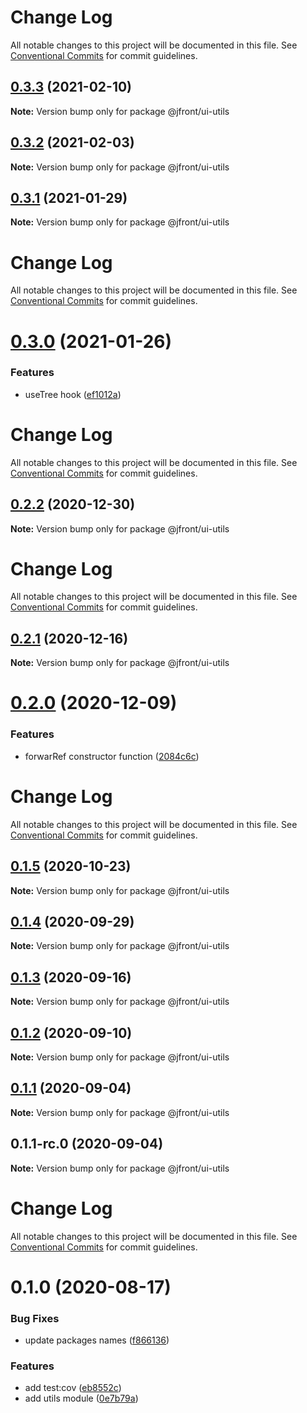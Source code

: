 # Change Log

All notable changes to this project will be documented in this file.
See [Conventional Commits](https://conventionalcommits.org) for commit guidelines.

## [0.3.3](https://github.com/Jepria/jfront-ui/compare/@jfront/ui-utils@0.3.2...@jfront/ui-utils@0.3.3) (2021-02-10)

**Note:** Version bump only for package @jfront/ui-utils





## [0.3.2](https://github.com/Jepria/jfront-ui/compare/@jfront/ui-utils@0.3.1...@jfront/ui-utils@0.3.2) (2021-02-03)

**Note:** Version bump only for package @jfront/ui-utils





## [0.3.1](https://github.com/Jepria/jfront-ui/compare/@jfront/ui-utils@0.3.0...@jfront/ui-utils@0.3.1) (2021-01-29)

**Note:** Version bump only for package @jfront/ui-utils





# Change Log

All notable changes to this project will be documented in this file. See
[Conventional Commits](https://conventionalcommits.org) for commit guidelines.

# [0.3.0](https://github.com/Jepria/jfront-ui/compare/@jfront/ui-utils@0.2.2...@jfront/ui-utils@0.3.0) (2021-01-26)

### Features

- useTree hook
  ([ef1012a](https://github.com/Jepria/jfront-ui/commit/ef1012af5ef8d97ae968b37dcac86562dd24c55f))

# Change Log

All notable changes to this project will be documented in this file. See
[Conventional Commits](https://conventionalcommits.org) for commit guidelines.

## [0.2.2](https://github.com/Jepria/jfront-ui/compare/@jfront/ui-utils@0.2.1...@jfront/ui-utils@0.2.2) (2020-12-30)

**Note:** Version bump only for package @jfront/ui-utils

# Change Log

All notable changes to this project will be documented in this file. See
[Conventional Commits](https://conventionalcommits.org) for commit guidelines.

## [0.2.1](https://github.com/Jepria/jfront-ui/compare/@jfront/ui-utils@0.2.0...@jfront/ui-utils@0.2.1) (2020-12-16)

**Note:** Version bump only for package @jfront/ui-utils

# [0.2.0](https://github.com/Jepria/jfront-ui/compare/@jfront/ui-utils@0.1.5...@jfront/ui-utils@0.2.0) (2020-12-09)

### Features

- forwarRef constructor function
  ([2084c6c](https://github.com/Jepria/jfront-ui/commit/2084c6cb7d99c836ab02cbf774817fd93d63e392))

# Change Log

All notable changes to this project will be documented in this file. See
[Conventional Commits](https://conventionalcommits.org) for commit guidelines.

## [0.1.5](https://github.com/Jepria/jfront-ui/compare/@jfront/ui-utils@0.1.4...@jfront/ui-utils@0.1.5) (2020-10-23)

**Note:** Version bump only for package @jfront/ui-utils

## [0.1.4](https://github.com/Jepria/jfront-ui/compare/@jfront/ui-utils@0.1.3...@jfront/ui-utils@0.1.4) (2020-09-29)

**Note:** Version bump only for package @jfront/ui-utils

## [0.1.3](https://github.com/Jepria/jfront-ui/compare/@jfront/ui-utils@0.1.2...@jfront/ui-utils@0.1.3) (2020-09-16)

**Note:** Version bump only for package @jfront/ui-utils

## [0.1.2](https://github.com/Jepria/jfront-ui/compare/@jfront/ui-utils@0.1.1...@jfront/ui-utils@0.1.2) (2020-09-10)

**Note:** Version bump only for package @jfront/ui-utils

## [0.1.1](https://github.com/Jepria/jfront-ui/compare/@jfront/ui-utils@0.1.0...@jfront/ui-utils@0.1.1) (2020-09-04)

**Note:** Version bump only for package @jfront/ui-utils

## 0.1.1-rc.0 (2020-09-04)

**Note:** Version bump only for package @jfront/ui-utils

# Change Log

All notable changes to this project will be documented in this file. See
[Conventional Commits](https://conventionalcommits.org) for commit guidelines.

# 0.1.0 (2020-08-17)

### Bug Fixes

- update packages names
  ([f866136](https://github.com/Jepria/jfront-components/commit/f866136a1ac3388a010816fe9cfffa75c91818b7))

### Features

- add test:cov
  ([eb8552c](https://github.com/Jepria/jfront-components/commit/eb8552cda1ad5056ae62d665b31cf8ff6f0b760f))
- add utils module
  ([0e7b79a](https://github.com/Jepria/jfront-components/commit/0e7b79a802115fa5144158681e0765ee57d94fb0))
